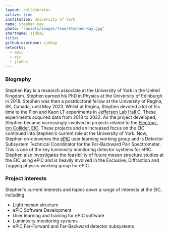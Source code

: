 ```yaml
---
layout: collaborator
active: true
institution: University of York
name: Stephen Kay
photo: "/assets/images/team/Stephen-Kay.jpg"
shortname: sjdkay
title:
github-username: sjdkay
networks:
  - epic
  - eic
  - jlabhc
---
```


### Biography

Stephen Kay is a research associate at the University of York in the United Kingdom. Stephen earned his PhD in Physics at the University of Edinburgh in 2018. Stephen was then a postdoctoral fellow at the University of Regina, SK, Canada, until May 2023. Whilst at Regina, Stephen devoted a lot of his time to the Pion and Kaon LT experiments in [Jefferson Lab Hall C](https://www.jlab.org/physics/hall-c). These experiments acquired data from 2018 to 2022. As the project developed, Stephen became increasingly involved in projects related to the [Electron-Ion Collider, EIC](https://www.bnl.gov/eic/). These projects and an increased focus on the EIC continued into Stephen's current role at the University of York. Now, Stephen co-convenes the [ePIC](https://www.bnl.gov/eic/epic.php) user learning working group and is Detector Subsystem Technical Coordinator for the Far-Backward Pair Spectrometer. This is one of the key luminosity monitoring detector systems for ePIC. Stephen also investigates the feasibility of future meson structure studies at the EIC using ePIC and is heavily involved in the Exclusive, Diffraction and Tagging physics working group for ePIC.

### Project interests

Stephen's current interests and topics cover a range of interests at the EIC, including:
* Light meson structure
* ePIC Software Development
* User learning and training for ePIC software
* Luminosity monitoring systems
* ePIC Far-Forward and Far-Backward detector subsystems
